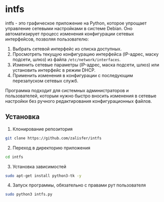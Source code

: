 # intfs
intfs - это графическое приложение на Python, которое упрощает управление сетевыми настройками в системе Debian. Оно автоматизирует процесс изменения конфигурации сетевых интерфейсов, позволяя пользователю:

1. Выбрать сетевой интерфейс из списка доступных.
2. Просмотреть текущую конфигурацию интерфейса (IP-адрес, маску подсети, шлюз) из файла `/etc/network/interfaces`.
3. Изменить сетевые параметры (IP-адрес, маска подсети, шлюз) или установить интерфейс в режим DHCP.
4. Применить изменения в конфигурации с последующим перезапуском сетевых служб.

Программа подходит для системных администраторов и пользователей, которым нужно быстро вносить изменения в сетевые настройки без ручного редактирования конфигурационных файлов.

## Установка
1. Клонирование репозитория

```bash
git clone https://github.com/zalisfer/intfs
```

2. Переход в директорию приложения

```bash
cd intfs
```

3. Установка зависимостей

```bash
sudo apt-get install python3-tk -y
```


4. Запуск программы, обязательно с правами рут пользователя

```bash
sudo python3 intfs.py
```
